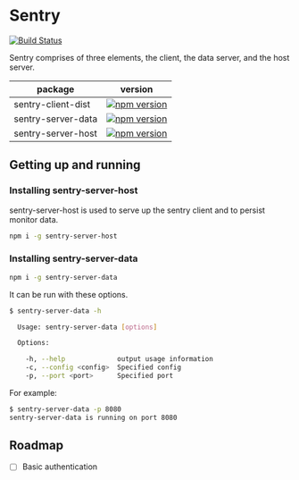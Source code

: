 # Sentry
[![Build Status](https://travis-ci.org/sbuggay/sentry.svg?branch=master)](https://travis-ci.org/sbuggay/sentry)

Sentry comprises of three elements, the client, the data server, and the host server.

| package | version |
| ------- | ------- |
| sentry-client-dist | [![npm version](https://badge.fury.io/js/sentry-client-dist.svg)](https://badge.fury.io/js/sentry-client-dist) |
| sentry-server-data | [![npm version](https://badge.fury.io/js/sentry-server-data.svg)](https://badge.fury.io/js/sentry-server-data) |
| sentry-server-host | [![npm version](https://badge.fury.io/js/sentry-server-host.svg)](https://badge.fury.io/js/sentry-server-host) |

## Getting up and running

### Installing sentry-server-host
sentry-server-host is used to serve up the sentry client and to persist monitor data.

```bash
npm i -g sentry-server-host
```

### Installing sentry-server-data

```bash
npm i -g sentry-server-data
```

It can be run with these options.
```bash
$ sentry-server-data -h

  Usage: sentry-server-data [options]

  Options:

    -h, --help             output usage information
    -c, --config <config>  Specified config
    -p, --port <port>      Specified port
```

For example:
```bash
$ sentry-server-data -p 8080
sentry-server-data is running on port 8080
```

## Roadmap
- [ ] Basic authentication